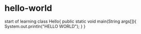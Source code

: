 # hello-world
start of learning
class Hello{
public static void main(String args[]){
System.out.println("HELLO WORLD");
}
}
